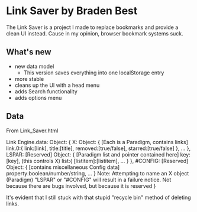 # Link Saver by Braden Best

The Link Saver is a project I made to replace bookmarks and provide a clean UI instead. Cause in my opinion, browser bookmark systems suck.

## What's new

* new data model
  * This version saves everything into one localStorage entry
* more stable
* cleans up the UI with a head menu
* adds Search functionality
* adds options menu

## Data

From Link_Saver.html

Link Engine.data: Object: { 
  X: Object: {  [Each is a Paradigm, contains links]
    link.0:{
      link:[link],
      title:[title],
      removed:[true/false],
      starred:[true/false]
    },
    ...
  },
  LSPAR: [Reserved] Object: { [Paradigm list and pointer contained here]
    key:[key], (this controls X)
    list:{
      [listitem]:[listitem],
      ...
    }
  },
  #CONFIG: [Reserved] Object: { [contains miscellaneous Config data]
    property:boolean/number/string,
    ...
  }
  Note: Attempting to name an X object (Paradigm) "LSPAR" or "#CONFIG" will result in a failure notice. 
  Not because there are bugs involved, but because it is reserved
}

It's evident that I still stuck with that stupid "recycle bin" method of deleting links.
